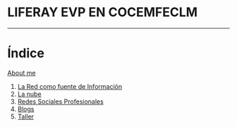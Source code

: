 # LIFERAY EVP EN COCEMFECLM

---

# Índice

 <a href="00 - About.html" target="_blank">About me</a>
 
1. <a href="01 - Internet.html" target="_blank">La Red como fuente de Información</a>
2. <a href="02 - La nube.html" target="_blank">La nube</a>
3. <a href="03 - Redes Sociales Profesionales.html" target="_blank">Redes Sociales Profesionales</a>
4. <a href="04 - Blogs.html" target="_blank">Blogs</a>
5. <a href="05 - Taller.html" target="_blank">Taller</a>